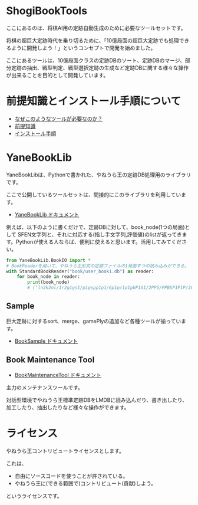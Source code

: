 # ShogiBookTools

ここにあるのは、将棋AI用の定跡自動生成のために必要なツールセットです。

将棋の超巨大定跡時代を乗り切るために、「10億局面の超巨大定跡でも処理できるように開発しよう！」というコンセプトで開発を始めました。

ここにあるツールは、10億局面クラスの定跡DBのソート、定跡DBのマージ、部分定跡の抽出、戦型判定、戦型選択定跡の生成など定跡DBに関する様々な操作が出来ることを目的として開発しています。

# 前提知識とインストール手順について

- [なぜこのようなツールが必要なのか？](doc/ShogiBookToolsの必要性.md)
- [前提知識](doc/前提知識.md)
- [インストール手順](doc/インストール手順.md)

# YaneBookLib

YaneBookLibは、Pythonで書かれた、やねうら王の定跡DB処理用のライブラリです。

ここで公開しているツールセットは、間接的にこのライブラリを利用しています。

- [YaneBookLib ドキュメント](doc/YaneBookLib.md)

例えば、以下のように書くだけで、定跡DBに対して、book_node(1つの局面)として SFEN文字列と、それに対応する(指し手文字列,評価値)のlistが返ってきます。Pythonが使える人ならば、便利に使えると思います。活用してみてください。

```Python
from YaneBookLib.BookIO import *
# BookReaderを用いて、やねうら王形式の定跡ファイルの1局面ずつの読み込みができる。
with StandardBookReader("book/user_book1.db") as reader:
    for book_node in reader:
        print(book_node)
        # ('ln2k2nl/1r2g1gs1/p1pspp1p1/6p1p/1p1pbP1S1/2PP5/PPBSP1P1P/2G4R1/LN2KG1NL w P', [('2a3c', 37), ('8e8f', -4)]) みたいなのが表示される。
```

## Sample

巨大定跡に対するsort、merge、gamePlyの追加など各種ツールが揃っています。

- [BookSample ドキュメント](doc/BookSample.md) 

## Book Maintenance Tool

- [BookMaintenanceTool ドキュメント](doc/book_maintenance.md)

主力のメンテナンスツールです。

対話型環境でやねうら王標準定跡DBをLMDBに読み込んだり、書き出したり、加工したり、抽出したりなど様々な操作ができます。

# ライセンス

やねうら王コントリビュートライセンスとします。

これは、
- 自由にソースコードを使うことが許されている。
- やねうら王に(できる範囲で)コントリビュート(貢献)しよう。

というライセンスです。

